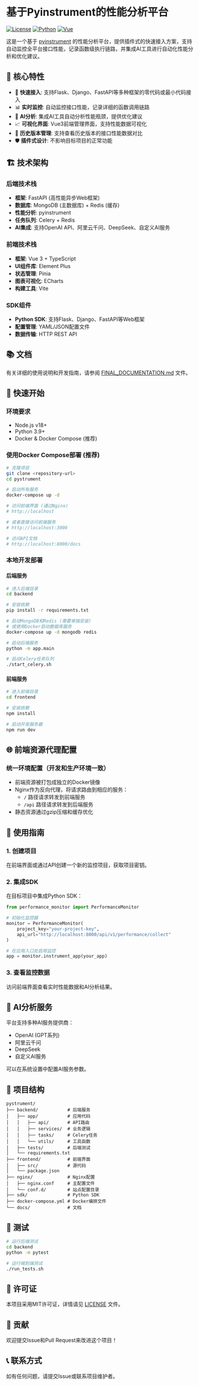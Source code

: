 # 基于Pyinstrument的性能分析平台

[![License](https://img.shields.io/badge/license-MIT-blue.svg)](LICENSE)
[![Python](https://img.shields.io/badge/python-3.9%2B-blue.svg)](https://www.python.org/)
[![Vue](https://img.shields.io/badge/vue-3.x-brightgreen.svg)](https://vuejs.org/)

这是一个基于 [pyinstrument](https://github.com/joerick/pyinstrument) 的性能分析平台，提供插件式的快速接入方案，支持自动监控全平台接口性能，记录函数级执行链路，并集成AI工具进行自动化性能分析和优化建议。

## 🌟 核心特性

- 🚀 **快速接入**: 支持Flask、Django、FastAPI等多种框架的零代码或最小代码接入
- 📊 **实时监控**: 自动监控接口性能，记录详细的函数调用链路
- 🤖 **AI分析**: 集成AI工具自动分析性能瓶颈，提供优化建议
- 📈 **可视化界面**: Vue3前端管理界面，支持性能数据可视化
- 🔄 **历史版本管理**: 支持查看历史版本的接口性能数据对比
- 🛡️ **插件式设计**: 不影响目标项目的正常功能

## 🏗️ 技术架构

### 后端技术栈
- **框架**: FastAPI (高性能异步Web框架)
- **数据库**: MongoDB (主数据库) + Redis (缓存)
- **性能分析**: pyinstrument
- **任务队列**: Celery + Redis
- **AI集成**: 支持OpenAI API、阿里云千问、DeepSeek、自定义AI服务

### 前端技术栈
- **框架**: Vue 3 + TypeScript
- **UI组件库**: Element Plus
- **状态管理**: Pinia
- **图表可视化**: ECharts
- **构建工具**: Vite

### SDK组件
- **Python SDK**: 支持Flask、Django、FastAPI等Web框架
- **配置管理**: YAML/JSON配置文件
- **数据传输**: HTTP REST API

## 📚 文档

有关详细的使用说明和开发指南，请参阅 [FINAL_DOCUMENTATION.md](FINAL_DOCUMENTATION.md) 文件。

## 🚀 快速开始

### 环境要求
- Node.js v18+
- Python 3.9+
- Docker & Docker Compose (推荐)

### 使用Docker Compose部署 (推荐)

```bash
# 克隆项目
git clone <repository-url>
cd pystrument

# 启动所有服务
docker-compose up -d

# 访问前端界面 (通过Nginx)
# http://localhost

# 或者直接访问前端服务
# http://localhost:3000

# 访问API文档
# http://localhost:8000/docs
```

### 本地开发部署

#### 后端服务
```bash
# 进入后端目录
cd backend

# 安装依赖
pip install -r requirements.txt

# 启动MongoDB和Redis (需要单独安装)
# 或使用Docker启动数据库服务
docker-compose up -d mongodb redis

# 启动后端服务
python -m app.main

# 启动Celery任务队列
./start_celery.sh
```

#### 前端服务
```bash
# 进入前端目录
cd frontend

# 安装依赖
npm install

# 启动开发服务器
npm run dev
```

## 🌐 前端资源代理配置

### 统一环境配置（开发和生产环境一致）
- 前端资源被打包成独立的Docker镜像
- Nginx作为反向代理，将请求路由到相应的服务：
  - `/` 路径请求转发到前端服务
  - `/api` 路径请求转发到后端服务
- 静态资源通过gzip压缩和缓存优化

## 📖 使用指南

### 1. 创建项目
在前端界面或通过API创建一个新的监控项目，获取项目密钥。

### 2. 集成SDK
在目标项目中集成Python SDK：

```python
from performance_monitor import PerformanceMonitor

# 初始化监控器
monitor = PerformanceMonitor(
    project_key="your-project-key",
    api_url="http://localhost:8000/api/v1/performance/collect"
)

# 在应用入口处启用监控
app = monitor.instrument_app(your_app)
```

### 3. 查看监控数据
访问前端界面查看实时性能数据和AI分析结果。

## 🤖 AI分析服务

平台支持多种AI服务提供商：
- OpenAI (GPT系列)
- 阿里云千问
- DeepSeek
- 自定义AI服务

可以在系统设置中配置AI服务参数。

## 📁 项目结构

```
pystrument/
├── backend/           # 后端服务
│   ├── app/           # 应用代码
│   │   ├── api/       # API路由
│   │   ├── services/  # 业务逻辑
│   │   ├── tasks/     # Celery任务
│   │   └── utils/     # 工具函数
│   ├── tests/         # 后端测试
│   └── requirements.txt
├── frontend/          # 前端界面
│   ├── src/           # 源代码
│   └── package.json
├── nginx/             # Nginx配置
│   ├── nginx.conf     # 主配置文件
│   └── conf.d/        # 站点配置目录
├── sdk/               # Python SDK
├── docker-compose.yml # Docker编排文件
└── docs/              # 文档
```

## 🧪 测试

```bash
# 运行后端测试
cd backend
python -m pytest

# 运行端到端测试
./run_tests.sh
```

## 📄 许可证

本项目采用MIT许可证，详情请见 [LICENSE](LICENSE) 文件。

## 🤝 贡献

欢迎提交Issue和Pull Request来改进这个项目！

## 📞 联系方式

如有任何问题，请提交Issue或联系项目维护者。